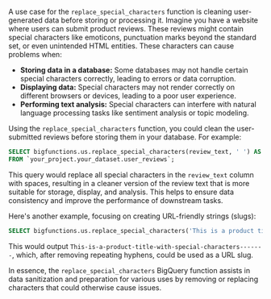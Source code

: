 A use case for the `replace_special_characters` function is cleaning user-generated data before storing or processing it.  Imagine you have a website where users can submit product reviews. These reviews might contain special characters like emoticons, punctuation marks beyond the standard set, or even unintended HTML entities.  These characters can cause problems when:

* **Storing data in a database:**  Some databases may not handle certain special characters correctly, leading to errors or data corruption.
* **Displaying data:**  Special characters may not render correctly on different browsers or devices, leading to a poor user experience.
* **Performing text analysis:** Special characters can interfere with natural language processing tasks like sentiment analysis or topic modeling.

Using the `replace_special_characters` function, you could clean the user-submitted reviews before storing them in your database. For example:

```sql
SELECT bigfunctions.us.replace_special_characters(review_text, ' ') AS cleaned_review
FROM `your_project.your_dataset.user_reviews`;
```

This query would replace all special characters in the `review_text` column with spaces, resulting in a cleaner version of the review text that is more suitable for storage, display, and analysis.  This helps to ensure data consistency and improve the performance of downstream tasks.


Here's another example, focusing on creating URL-friendly strings (slugs):

```sql
SELECT bigfunctions.us.replace_special_characters('This is a product title with special characters!@#$%^&*()', '-') AS url_slug
```

This would output `This-is-a-product-title-with-special-characters-------`, which, after removing repeating hyphens, could be used as a URL slug.

In essence, the `replace_special_characters` BigQuery function assists in data sanitization and preparation for various uses by removing or replacing characters that could otherwise cause issues.
